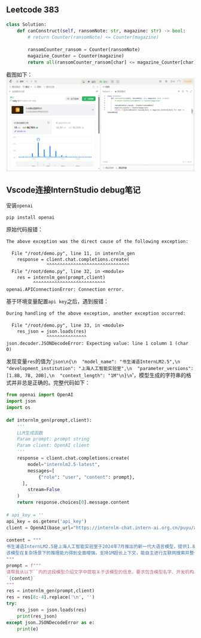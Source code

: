 
## Leetcode 383

```python
class Solution:
    def canConstruct(self, ransomNote: str, magazine: str) -> bool:
        # return Counter(ransomNote) <= Counter(magazine)

        ransomCounter_ransom = Counter(ransomNote)
        magazine_Counter = Counter(magazine)
        return all(ransomCounter_ransom[char] <= magazine_Counter[char] for char in ransomNote)
```

截图如下：
![](./pics/Leetcode%20383.jpg)


## Vscode连接InternStudio debug笔记

安装`openai`
```shell
pip install openai
```

原始代码报错：
```shell
The above exception was the direct cause of the following exception:

  File "/root/demo.py", line 11, in internlm_gen
    response = client.chat.completions.create(
               ^^^^^^^^^^^^^^^^^^^^^^^^^^^^^^^
  File "/root/demo.py", line 32, in <module>
    res = internlm_gen(prompt,client)
          ^^^^^^^^^^^^^^^^^^^^^^^^^^^
openai.APIConnectionError: Connection error.
```

基于环境变量配置`api key`之后，遇到报错：
```shell
During handling of the above exception, another exception occurred:

  File "/root/demo.py", line 33, in <module>
    res_json = json.loads(res)
               ^^^^^^^^^^^^^^^
json.decoder.JSONDecodeError: Expecting value: line 1 column 1 (char 0)
```

发现变量`res`的值为'```json\n{\n  "model_name": "书生浦语InternLM2.5",\n  "development_institution": "上海人工智能实验室",\n  "parameter_versions": [1.8B, 7B, 20B],\n  "context_length": "1M"\n}\n```'，模型生成的字符串的格式并非总是正确的。完整代码如下：

```python
from openai import OpenAI
import json
import os

def internlm_gen(prompt,client):
    '''
    LLM生成函数
    Param prompt: prompt string
    Param client: OpenAI client 
    '''
    response = client.chat.completions.create(
        model="internlm2.5-latest",
        messages=[
            {"role": "user", "content": prompt},
      ],
        stream=False
    )
    return response.choices[0].message.content

# api_key = ''
api_key = os.getenv('api_key')
client = OpenAI(base_url="https://internlm-chat.intern-ai.org.cn/puyu/api/v1/",api_key=api_key)

content = """
书生浦语InternLM2.5是上海人工智能实验室于2024年7月推出的新一代大语言模型，提供1.8B、7B和20B三种参数版本，以适应不同需求。
该模型在复杂场景下的推理能力得到全面增强，支持1M超长上下文，能自主进行互联网搜索并整合信息。
"""
prompt = f"""
请帮我从以下``内的这段模型介绍文字中提取关于该模型的信息，要求包含模型名字、开发机构、提供参数版本、上下文长度四个内容，以json格式返回。注意正确使用引号。
`{content}`
"""
res = internlm_gen(prompt,client)
res = res[8:-4].replace('\n', '')
try:
	res_json = json.loads(res)
	print(res_json)
except json.JSONDecodeError as e:
    print(e)
```

<!-- ## pip安装到指定目录

```shell
mkdir -p /root/myenvs
pip install numpy --target /root/myenvs

``` -->